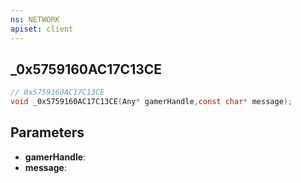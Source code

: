 ```yaml
---
ns: NETWORK
apiset: client
---
```

## _0x5759160AC17C13CE

```c
// 0x5759160AC17C13CE
void _0x5759160AC17C13CE(Any* gamerHandle,const char* message);
```


## Parameters
* **gamerHandle**:
* **message**: